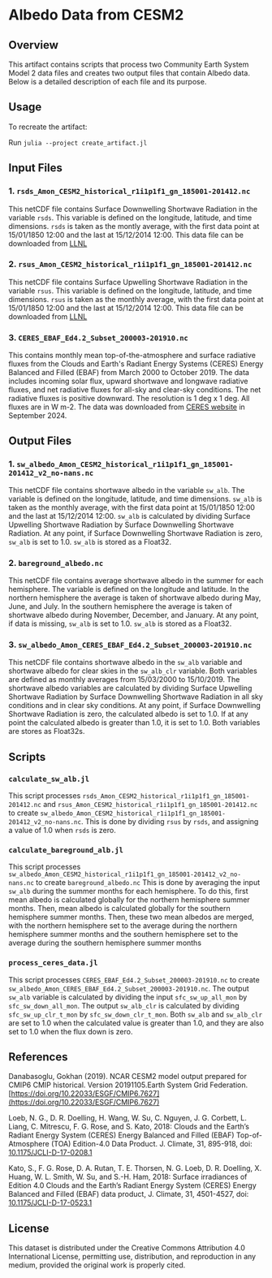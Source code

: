 # Albedo Data from CESM2

## Overview

This artifact contains scripts that process two Community Earth System Model 2 data files
and creates two output files that contain Albedo data. Below is a detailed description of
each file and its purpose.

## Usage

To recreate the artifact:

Run `julia --project create_artifact.jl`

## Input Files

### 1. `rsds_Amon_CESM2_historical_r1i1p1f1_gn_185001-201412.nc`

This netCDF file contains Surface Downwelling Shortwave Radiation in the variable `rsds`.
This variable is defined on the longitude, latitude, and time dimensions. `rsds` is taken as
the montly average, with the first data point at 15/01/1850 12:00 and the last at 15/12/2014 12:00.
This data file can be downloaded from [LLNL](https://aims3.llnl.gov/thredds/fileServer/css03_data/CMIP6/CMIP/NCAR/CESM2/historical/r1i1p1f1/Amon/rsds/gn/v20190308/rsds_Amon_CESM2_historical_r1i1p1f1_gn_185001-201412.nc
)

### 2. `rsus_Amon_CESM2_historical_r1i1p1f1_gn_185001-201412.nc`

This netCDF file contains Surface Upwelling Shortwave Radiation in the variable `rsus`.
This variable is defined on the longitude, latitude, and time dimensions. `rsus` is taken as
the monthly average, with the first data point at 15/01/1850 12:00 and the last at 15/12/2014 12:00.
This data file can be downloaded from [LLNL](https://aims3.llnl.gov/thredds/fileServer/css03_data/CMIP6/CMIP/NCAR/CESM2/historical/r1i1p1f1/Amon/rsus/gn/v20190308/rsus_Amon_CESM2_historical_r1i1p1f1_gn_185001-201412.nc
)

### 3. `CERES_EBAF_Ed4.2_Subset_200003-201910.nc`

This contains monthly mean top-of-the-atmosphere and surface radiative fluxes from the
Clouds and Earth's Radiant Energy Systems (CERES) Energy Balanced and Filled (EBAF) from March 2000 to October 2019.
The data includes incoming solar flux, upward shortwave and longwave radiative fluxes, and net radiative fluxes
for all-sky and clear-sky conditions. The net radiative fluxes is positive downward. The resolution is 1 deg x 1 deg.
All fluxes are in W m-2. The data was downloaded from [CERES website](https://ceres.larc.nasa.gov/data/)
in September 2024.

## Output Files

### 1. `sw_albedo_Amon_CESM2_historical_r1i1p1f1_gn_185001-201412_v2_no-nans.nc`

This netCDF file contains shortwave albedo in the variable `sw_alb`. The variable is defined
on the longitude, latitude, and time dimensions. `sw_alb` is taken as the monthly average,
with the first data point at 15/01/1850 12:00 and the last at 15/12/2014 12:00. `sw_alb` is
calculated by dividing Surface Upwelling Shortwave Radiation by Surface Downwelling Shortwave Radiation.
At any point, if Surface Downwelling Shortwave Radiation is zero, `sw_alb` is set to 1.0.
`sw_alb` is stored as a Float32.

### 2. `bareground_albedo.nc`

This netCDF file contains average shortwave albedo in the summer for each hemisphere.
The variable is defined on the longitude and latitude. In the northern hemisphere the average
is taken of shortwave albedo during May, June, and July. In the southern hemisphere the average
is taken of shortwave albedo during November, December, and January.
At any point, if data is missing, `sw_alb` is set to 1.0.
`sw_alb` is stored as a Float32.

### 3. `sw_albedo_Amon_CERES_EBAF_Ed4.2_Subset_200003-201910.nc`

This netCDF file contains shortwave albedo in the `sw_alb` variable and shortwave albedo for
clear skies in the `sw_alb_clr` variable. Both variables are defined as monthly averages from
15/03/2000 to 15/10/2019. The shortwave albedo variables are calculated by
dividing Surface Upwelling Shortwave Radiation by Surface Downwelling Shortwave Radiation in
all sky conditions and in clear sky conditions. At any point, if Surface Downwelling Shortwave
Radiation is zero, the calculated albedo is set to 1.0. If at any point the calculated albedo
is greater than 1.0, it is set to 1.0. Both variables are stores as Float32s.

## Scripts

### `calculate_sw_alb.jl`

This script processes `rsds_Amon_CESM2_historical_r1i1p1f1_gn_185001-201412.nc` and
`rsus_Amon_CESM2_historical_r1i1p1f1_gn_185001-201412.nc` to create
`sw_albedo_Amon_CESM2_historical_r1i1p1f1_gn_185001-201412_v2_no-nans.nc`. This is done by
dividing `rsus` by `rsds`, and assigning a value of 1.0 when `rsds` is zero.

### `calculate_bareground_alb.jl`

This script processes `sw_albedo_Amon_CESM2_historical_r1i1p1f1_gn_185001-201412_v2_no-nans.nc`
to create `bareground_albedo.nc` This is done by averaging the input `sw_alb` during the
summer months for each hemisphere. To do this, first mean albedo is calculated globally
for the northern hemisphere summer months. Then, mean albedo is calculated globally
for the southern hemisphere summer months. Then, these two mean albedos are merged, with the
northern hemisphere set to the average during the northern hemisphere summer months and the
southern hemisphere set to the average during the southern hemisphere summer months

### `process_ceres_data.jl`

This script processes `CERES_EBAF_Ed4.2_Subset_200003-201910.nc` to create
`sw_albedo_Amon_CERES_EBAF_Ed4.2_Subset_200003-201910.nc`. The output `sw_alb` variable is
calculated by dividing the input `sfc_sw_up_all_mon` by `sfc_sw_down_all_mon`. The output
`sw_alb_clr` is calculated by dividing `sfc_sw_up_clr_t_mon` by `sfc_sw_down_clr_t_mon`. Both
`sw_alb` and `sw_alb_clr` are set to 1.0 when the calculated value is greater than 1.0, and they
are also set to 1.0 when the flux down is zero.

## References

Danabasoglu, Gokhan (2019). NCAR CESM2 model output prepared for CMIP6 CMIP historical.
Version 20191105.Earth System Grid Federation. [https://doi.org/10.22033/ESGF/CMIP6.7627](https://doi.org/10.22033/ESGF/CMIP6.7627)

Loeb, N. G., D. R. Doelling, H. Wang, W. Su, C. Nguyen, J. G. Corbett, L. Liang, C. Mitrescu, F. G. Rose, and S. Kato, 2018: Clouds and the Earth’s Radiant Energy System (CERES) Energy Balanced and Filled (EBAF) Top-of-Atmosphere (TOA) Edition-4.0 Data Product. J. Climate, 31, 895-918, doi: [10.1175/JCLI-D-17-0208.1](https://journals.ametsoc.org/doi/pdf/10.1175/JCLI-D-17-0208.1)

Kato, S., F. G. Rose, D. A. Rutan, T. E. Thorsen, N. G. Loeb, D. R. Doelling, X. Huang, W. L. Smith, W. Su, and S.-H. Ham, 2018: Surface irradiances of Edition 4.0 Clouds and the Earth’s Radiant Energy System (CERES) Energy Balanced and Filled (EBAF) data product, J. Climate, 31, 4501-4527, doi: [10.1175/JCLI-D-17-0523.1](https://journals.ametsoc.org/doi/pdf/10.1175/JCLI-D-17-0523.1)

## License

This dataset is distributed under the Creative Commons Attribution 4.0 International License, permitting use, distribution, and reproduction in any medium, provided the original work is properly cited.
